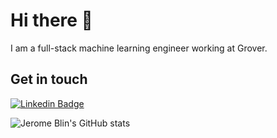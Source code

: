 # Hi there 👋
I am a full-stack machine learning engineer working at Grover.

## Get in touch 
[![Linkedin Badge](https://img.shields.io/badge/-Jerome_Blin-3366CC?style=flat-square&logo=Linkedin&logoColor=white&link=https://www.linkedin.com/in/blinjrm/)](https://www.linkedin.com/in/blinjrm/)

![Jerome Blin's GitHub stats](https://github-readme-stats.vercel.app/api?username=blinjrm&show_icons=true&theme=github_dark&hide=issues&count_private=true)
